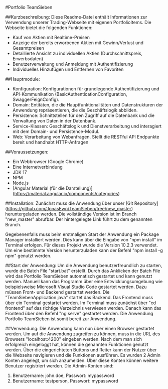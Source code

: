 #Portfolio TeamSieben

##Kurzbeschreibung:
Diese Readme-Datei enthält Informationen zur Verwendung unserer Trading-Webseite mit eigenen PortfolioItems. Die Webseite bietet die folgenden Funktionen:

- Kauf von Aktien mit Realtime-Preisen
- Anzeige der bereits erworbenen Aktien mit Gewinn/Verlust und Gesamtpreisen
- Detaillierte Ansicht zu individuellen Aktien (Durchschnittspreis, Erwerbsdaten)
- Benutzerverwaltung und Anmeldung mit Authentifizierung
- Individuelles Hinzufügen und Entfernen von Favoriten

##Hauptmodule:
- Konfiguration: Konfigurationen für grundlegende Authentifizierung und API-Kommunikation (BasicAuthenticationConfiguration, SwaggerFeignConfig).
- Domain: Entitäten, die die Hauptfunktionalitäten und Datenstrukturen der Anwendung repräsentieren, die die Geschäftslogik abbilden.
- Persistence: Schnittstellen für den Zugriff auf die Datenbank und die Verwaltung von Daten in der Datenbank.
- Service-Klassen: Geschäftslogik und Dienstverarbeitung und interagiert mit dem Domain- und Persistence-Modul.
- Web: Verarbeitung von Webanfragen. Stellt die RESTful API Endpunkte bereit und handhabt HTTP-Anfragen

##Voraussetzungen:
- Ein Webbrowser (Google Chrome)
- Eine Internetverbindung
- JDK 17
- NPM
- Node.js
- [Angular Material (für die Darstellung)] (https://material.angular.io/components/categories)

##Installation:
Zunächst muss die Anwendung über unser [Git Repository] (https://github.com/JonasEwn/TeamSieben/tree/new_master) heruntergeladen werden. Die vollständige Version ist im Branch "new_master" abrufbar. Der hintergelegte Link führt zu dem genannten Branch.

Gegebenenfalls muss beim erstmaligen Start der Anwendung ein Package Manager installiert werden. Dies kann über die Eingabe von "npm install" im Terminal erfolgen. Für dieses Projekt wurde die Version 10.2.3 verwendet. Um eine bestimmte Version herunterzuladen kann der Befehl "npm install -g npm<version>" genutzt werden.

##Start der Anwendung:
Um die Anwendung benutzerfreundlich zu starten, wurde die Batch File "start.bat" erstellt. Durch das Anklicken der Batch File wird das Portfolio TeamSieben automatisch gestartet und kann genutzt werden. Manuell kann das Programm über eine Entwicklungsumgebung wie beispielsweise Microsoft Visual Studio Code gestartet werden. Dazu müssen Front- und Backend gestartet werden. Die "TeamSiebenApplication.java" startet das Backend. Das Frontend muss über ein Terminal gestartet werden. Im Terminal muss zunächst über "cd frontend" auf das richtige Verzeichnis verwiesen werden. Danach kann das Frontend über den Befehl "ng serve" gestartet werden. Die Anwendung Portfolio TeamSieben ist somit bereit zur Anwendung.

##Verwendung:
Die Anwendung kann nun über einen Browser gestartet werden. Um auf die Anwendung zugreifen zu können, muss in die URL des Browsers "localhost:4200" eingeben werden. Nach dem man sich erfolgreich eingeloggt hat, können die genannten Funktionen genutzt werden. Über die eingerichteten Buttons und Reiter kann der Nutzer über die Webseite navigieren und die Funktionen ausführen.
Es wurden 2 Admin Konten angelegt, um sich anzumelden. Über diese Konten können weitere Benutzer registriert werden. 
Die Admin-Konten sind:
 1. Benutzername: john.doe, Passwort: mypassword
 2. Benutzername: testperson, Passwort: mypassword
